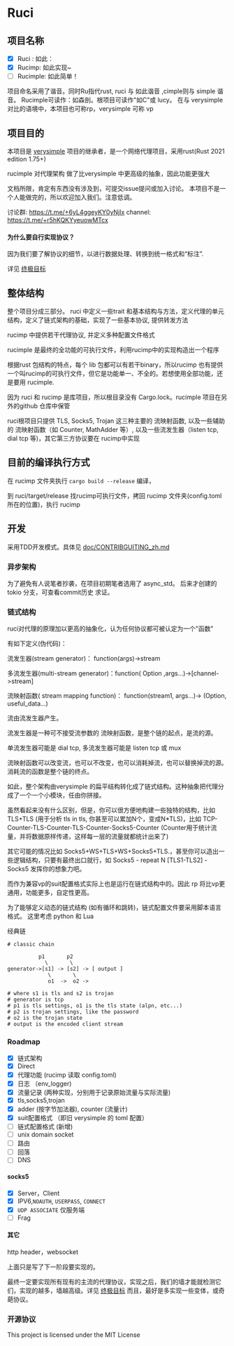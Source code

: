 # Ruci

## 项目名称

- [X] Ruci : 如此：
- [X] Rucimp: 如此实现~
- [ ] Rucimple: 如此简单！

项目命名采用了谐音。同时Ru指代rust, ruci 与 如此谐音 ,cimple则与 simple 谐音。
Rucimple可读作：如森剖。根项目可读作"如C"或 lucy。
在与 verysimple 对比的语境中，本项目也可称rp，verysimple 可称 vp

## 项目目的

本项目是 [verysimple](https://github.com/e1732a364fed/v2ray_simple) 项目的继承者，是一个网络代理项目，采用rust(Rust 2021 edition 1.75+)

rucimple 对代理架构 做了比verysimple 中更高级的抽象，因此功能更强大

文档所限，肯定有东西没有涉及到，可提交issue提问或加入讨论。
本项目不是一个人能做完的，所以欢迎加入我们。注意低调。

讨论群:     https://t.me/+6yL4ggeyKY0yNjIx
channel:    https://t.me/+r5hKQKYyeuowMTcx


#### 为什么要自行实现协议？

因为我们要了解协议的细节，以进行数据处理、转换到统一格式和“标注”.

详见 [终极目标]( doc/GOAL_zh.md)

## 整体结构
整个项目分成三部分。
ruci 中定义一些trait 和基本结构与方法，定义代理的单元结构，定义了链式架构的基础，实现了一些基本协议, 提供转发方法

rucimp 中提供若干代理协议, 并定义多种配置文件格式

rucimple 是最终的全功能的可执行文件，利用rucimp中的实现构造出一个程序

根据rust 包结构的特点，每个 lib 包都可以有若干binary，所以rucimp 也有提供一个叫rucimp的可执行文件，但它是功能单一、不全的。若想使用全部功能，还是要用 rucimple.

因为 ruci 和 rucimp 是库项目，所以根目录没有 Cargo.lock。rucimple 项目在另外的github 仓库中保管

ruci根项目只提供 TLS, Socks5, Trojan 这三种主要的 流映射函数, 以及一些辅助的 流映射函数（如 Counter, MathAdder 等）, 以及一些流发生器（listen tcp, dial tcp 等)，其它第三方协议要在 rucimp中实现

## 目前的编译执行方式

在 rucimp 文件夹执行 `cargo build --release` 编译，

到 ruci/target/release 找rucimp可执行文件，拷回 rucimp 文件夹(config.toml 所在的位置)，执行 rucimp

## 开发

采用TDD开发模式。具体见 [doc/CONTRIBGUITING_zh.md](doc/CONTRIBUTING_zh.md)

### 异步架构

为了避免有人说笔者抄袭，在项目初期笔者选用了 async_std。
后来才创建的 tokio 分支，可查看commit历史 求证。

### 链式结构

ruci对代理的原理加以更高的抽象化，认为任何协议都可被认定为一个"函数"

有如下定义(伪代码)：

流发生器(stream generator)： function(args)->stream

多流发生器(multi-stream generator)：function( Option<stream> ,args...)->[channel->stream]

流映射函数( stream mapping function)： function(stream1, args...)-> (Option<stream2>, useful_data...) 

流由流发生器产生。

流发生器是一种可不接受流参数的 流映射函数，是整个链的起点，是流的源。

单流发生器可能是 dial tcp, 多流发生器可能是 listen tcp 或 mux

流映射函数可以改变流，也可以不改变，也可以消耗掉流，也可以替换掉流的源。消耗流的函数是整个链的终点。

如此，整个架构由verysimple 的扁平结构转化成了链式结构。这种抽象把代理分成了一个一个小模块，任由你拼接。


虽然看起来没有什么区别，但是，你可以很方便地构建一些独特的结构，比如 TLS+TLS (用于分析 tls in tls, 你甚至可以累加N个，变成N*TLS)，比如 TCP-Counter-TLS-Counter-TLS-Counter-Socks5-Counter (Counter用于统计流量，并将数据原样传递，这样每一层的流量就都统计出来了)

其它可能的情况比如 Socks5+WS+TLS+WS+Socks5+TLS.，甚至你可以造出一些逻辑结构，只要有最终出口就行，如 Socks5 - repeat N [TLS1-TLS2] - Socks5
发挥你的想象力吧。

而作为兼容vp的suit配置格式实际上也是运行在链式结构中的。因此 rp 将比vp更通用，功能更多，自定性更高。

为了能够定义动态的链式结构 (如有循环和跳转)，链式配置文件要采用脚本语言格式。 这里考虑 python 和 Lua

经典链
```
# classic chain

          p1       p2
            \       \
generator->[s1] -> [s2] -> [ output ]
             \       \
             o1  ->  o2 ->

# where s1 is tls and s2 is trojan
# generator is tcp
# p1 is tls settings, o1 is the tls state (alpn, etc...)
# p2 is trojan settings, like the password
# o2 is the trojan state
# output is the encoded client stream
```


### Roadmap

- [x] 链式架构 
- [x] Direct
- [x] 代理功能 (rucimp 读取 config.toml)
- [x] 日志 （env_logger)
- [x] 流量记录 (两种实现，分别用于记录原始流量与实际流量)
- [x] tls,socks5,trojan
- [x] adder (按字节加法器), counter (流量计)
- [x] suit配置格式 （即旧 verysimple 的 toml 配置）
- [ ] 链式配置格式 (新增)
- [ ] unix domain socket
- [ ] 路由
- [ ] 回落
- [ ] DNS

#### socks5

- [X] Server，Client
- [x] IPV6,`NOAUTH`, `USERPASS`, `CONNECT`
- [x] `UDP ASSOCIATE` 仅服务端
- [ ] Frag

#### 其它

http header，websocket

上面只是写了下一阶段要实现的。

最终一定要实现所有现有的主流的代理协议，实现之后，我们的墙才能就检测它们，实现的越多，墙越高级。详见 [终极目标]( doc/GOAL_zh.md)
而且，最好是多实现一些变体，或奇葩协议。


### 开源协议

This project is licensed under the MIT License
